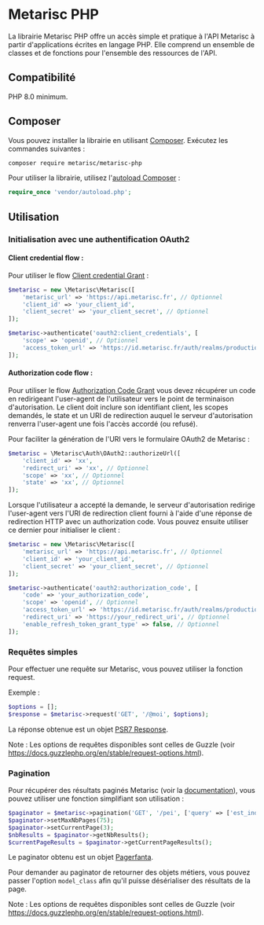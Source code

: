
# Metarisc PHP

La librairie Metarisc PHP offre un accès simple et pratique à l'API Metarisc à partir d'applications écrites en langage PHP. Elle comprend un ensemble de classes et de fonctions pour l'ensemble des ressources de l'API.

## Compatibilité

PHP 8.0 minimum.

## Composer

Vous pouvez installer la librairie en utilisant [Composer](http://getcomposer.org/). Exécutez les commandes suivantes :

```bash
composer require metarisc/metarisc-php
```

Pour utiliser la librairie, utilisez l'[autoload Composer](https://getcomposer.org/doc/01-basic-usage.md#autoloading) :

```php
require_once 'vendor/autoload.php';
```

## Utilisation

### Initialisation avec une authentification OAuth2

#### Client credential flow :

Pour utiliser le flow [Client credential Grant]( https://datatracker.ietf.org/doc/html/rfc6749#section-4.4) :

```php
$metarisc = new \Metarisc\Metarisc([
    'metarisc_url' => 'https://api.metarisc.fr', // Optionnel
    'client_id' => 'your_client_id',
    'client_secret' => 'your_client_secret', // Optionnel
]);

$metarisc->authenticate('oauth2:client_credentials', [
    'scope' => 'openid', // Optionnel
    'access_token_url' => 'https://id.metarisc.fr/auth/realms/production/protocol/openid-connect/token', // Optionnel
]);
```

#### Authorization code flow :

Pour utiliser le flow [Authorization Code Grant]( https://datatracker.ietf.org/doc/html/rfc6749#section-4.1) vous devez récupérer un code en redirigeant l'user-agent de l'utilisateur vers le point de terminaison d'autorisation. Le client doit inclure son identifiant client, les scopes demandés, le state et un URI de redirection auquel le serveur d'autorisation renverra l'user-agent une fois l'accès accordé (ou refusé).

Pour faciliter la génération de l'URI vers le formulaire OAuth2 de Metarisc :

```php
$metarisc = \Metarisc\Auth\OAuth2::authorizeUrl([
    'client_id' => 'xx',
    'redirect_uri' => 'xx', // Optionnel
    'scope' => 'xx', // Optionnel
    'state' => 'xx', // Optionnel
]);
```

Lorsque l'utilisateur a accepté la demande, le serveur d'autorisation redirige l'user-agent vers l'URI de redirection client fourni à l'aide d'une réponse de redirection HTTP avec un authorization code. Vous pouvez ensuite utiliser ce dernier pour initialiser le client :

```php
$metarisc = new \Metarisc\Metarisc([
    'metarisc_url' => 'https://api.metarisc.fr', // Optionnel
    'client_id' => 'your_client_id', 
    'client_secret' => 'your_client_secret', // Optionnel
]);

$metarisc->authenticate('oauth2:authorization_code', [
    'code' => 'your_authorization_code',
    'scope' => 'openid', // Optionnel
    'access_token_url' => 'https://id.metarisc.fr/auth/realms/production/protocol/openid-connect/token', // Optionnel
    'redirect_uri' => 'https://your_redirect_uri', // Optionnel
    'enable_refresh_token_grant_type' => false, // Optionnel
]);
```

### Requêtes simples

Pour effectuer une requête sur Metarisc, vous pouvez utiliser la fonction request.

Exemple :

```php
$options = [];
$response = $metarisc->request('GET', '/@moi', $options);
```

La réponse obtenue est un objet [PSR7 Response](https://www.php-fig.org/psr/psr-7/#33-psrhttpmessageresponseinterface).

Note : Les options de requêtes disponibles sont celles de Guzzle (voir https://docs.guzzlephp.org/en/stable/request-options.html).

### Pagination

Pour récupérer des résultats paginés Metarisc (voir la [documentation](http://metarisc.fr/docs/api/#/#pagination)), vous pouvez utiliser une fonction simplifiant son utilisation :

```php
$paginator = $metarisc->pagination('GET', '/pei', ['query' => ['est_indisponible' => true]]);
$paginator->setMaxNbPages(75);
$paginator->setCurrentPage(3);
$nbResults = $paginator->getNbResults();
$currentPageResults = $paginator->getCurrentPageResults();
```

Le paginator obtenu est un objet [Pagerfanta](https://www.babdev.com/open-source/packages/pagerfanta/docs/4.x/usage).

Pour demander au paginator de retourner des objets métiers, vous pouvez passer l'option ```model_class``` afin qu'il puisse désérialiser des résultats de la page.

Note : Les options de requêtes disponibles sont celles de Guzzle (voir https://docs.guzzlephp.org/en/stable/request-options.html).
